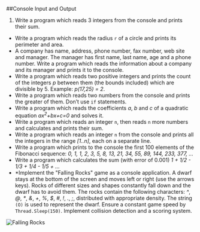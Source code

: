 ##Console Input and Output

1. Write a program which reads 3 integers from the console and prints their sum.
* Write a program which reads the radius <code>r</code> of a circle and prints its perimeter and area.
* A company has name, address, phone number, fax number, web site and manager. The manager has first name, last name, age and a phone number. Write a program which reads the information about a company and its manager and prints it to the console.
* Write a program which reads two positive integers and prints the count of the integers <i>p</i> between them (the bounds included) which are divisible by 5. Example: <i>p(17,25) = 2</i>.
* Write a program which reads two numbers from the console and prints the greater of them. Don’t use <code>if</code> statements.
* Write a program which reads the coefficients <i>a</i>, <i>b</i> and <i>c</i> of a quadratic equation <i>ax<sup>2</sup>+bx+c=0</i> and solves it.
* Write a program which reads an integer <code>n</code>, then reads <code>n</code> more numbers and calculates and prints their sum.
* Write a program which reads an integer <code>n</code> from the console and prints all the integers in the range <i>[1..n]</i>, each on a separate line.
* Write a program which prints to the console the first 100 elements of the Fibonacci sequence: <i>0, 1, 1, 2, 3, 5, 8, 13, 21, 34, 55, 89, 144, 233, 377, ...</i>
* Write a program which calculates the sum (with error of 0.001) <i>1 + 1/2 - 1/3 + 1/4 - 1/5 + ...</i>
* \*Implement the "Falling Rocks" game as a console application. A dwarf stays at the bottom of the screen and moves left or right (use the arrows keys). Rocks of different sizes and shapes constantly fall down and the dwarf has to avoid them. The rocks contain the following characters: <i>^</i>, <i>@</i>, <i>*</i>, <i>&</i>, <i>+</i>, <i>%</i>, <i>$</i>, <i>#</i>, <i>!</i>, <i>.</i>, <i>;</i>, distributed with appropriate density. The string <code>(O)</code> is used to represent the dwarf. Ensure a constant game speed by <code>Thread.Sleep(150)</code>. Implement collision detection and a scoring system.

![Falling Rocks](https://raw.github.com/vic-alexiev/TelerikAcademy/master/C%23%20Fundamentals%20I/Homework%20Assignments/4.%20Console%20Input%20and%20Output/11.%20FallingRocks/FallingRocks.png)
